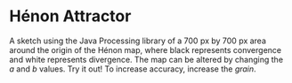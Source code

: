 # Hénon Attractor
A sketch using the Java Processing library of a 700 px by 700 px area around the origin of the Hénon map, where black represents convergence and white represents divergence.
The map can be altered by changing the *a* and *b* values. Try it out!
To increase accuracy, increase the *grain*.
